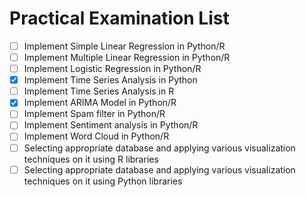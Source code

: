 # Practical Examination List

-   [ ] Implement Simple Linear Regression in Python/R
-   [ ] Implement Multiple Linear Regression in Python/R
-   [ ] Implement Logistic Regression in Python/R
-   [x] Implement Time Series Analysis in Python
-   [ ] Implement Time Series Analysis in R
-   [x] Implement ARIMA Model in Python/R
-   [ ] Implement Spam filter in Python/R
-   [ ] Implement Sentiment analysis in Python/R
-   [ ] Implement Word Cloud in Python/R
-   [ ] Selecting appropriate database and applying various visualization techniques on it using R libraries
-   [ ] Selecting appropriate database and applying various visualization techniques on it using Python libraries

